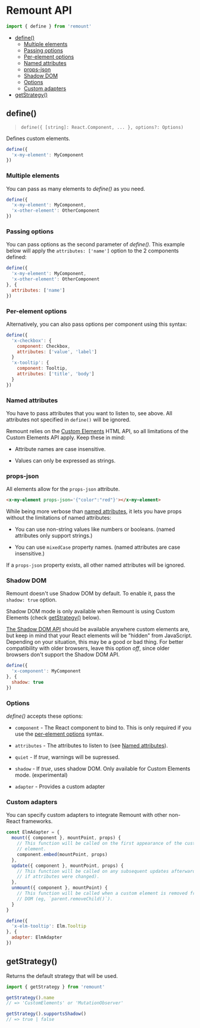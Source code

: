 # Remount API

```js
import { define } from 'remount'
```

<!-- TOC depthFrom:2 depthTo:6 withLinks:1 updateOnSave:0 orderedList:0 -->

- [define()](#define)
  - [Multiple elements](#multiple-elements)
  - [Passing options](#passing-options)
  - [Per-element options](#per-element-options)
  - [Named attributes](#named-attributes)
  - [props-json](#props-json)
  - [Shadow DOM](#shadow-dom)
  - [Options](#options)
  - [Custom adapters](#custom-adapters)
- [getStrategy()](#getstrategy)

<!-- /TOC -->

## define()

> `define({ [string]: React.Component, ... }, options?: Options)`

Defines custom elements.

```js
define({
  'x-my-element': MyComponent
})
```

### Multiple elements

You can pass as many elements to _define()_ as you need.

```js
define({
  'x-my-element': MyComponent,
  'x-other-element': OtherComponent
})
```

### Passing options

You can pass options as the second parameter of _define()_. This example below will apply the `attributes: ['name']` option to the 2 components defined:

```js
define({
  'x-my-element': MyComponent,
  'x-other-element': OtherComponent
}, {
  attributes: ['name']
})
```

### Per-element options

Alternatively, you can also pass options per component using this syntax:

```js
define({
  'x-checkbox': {
    component: Checkbox,
    attributes: ['value', 'label']
  }
  'x-tooltip': {
    component: Tooltip,
    attributes: ['title', 'body']
  }
})
```

### Named attributes

You have to pass attributes that you want to listen to, see above. All attributes not specified in `define()` will be ignored.

Remount relies on the [Custom Elements](https://developer.mozilla.org/en-US/docs/Web/Web_Components/Using_custom_elements) HTML API, so all limitations of the Custom Elements API apply. Keep these in mind:

- Attribute names are case insensitive.

- Values can only be expressed as strings.

### props-json

All elements allow for the `props-json` attribute.

```html
<x-my-element props-json='{"color":"red"}'></x-my-element>
```

While being more verbose than [named attributes](#named-attributes), it lets you have props without the limitations of named attributes:

- You can use non-string values like numbers or booleans. (named attributes only support strings.)

- You can use `mixedCase` property names. (named attributes are case insensitive.)

If a `props-json` property exists, all other named attributes will be ignored.

### Shadow DOM

Remount doesn't use Shadow DOM by default. To enable it, pass the `shadow: true` option.

Shadow DOM mode is only available when Remount is using Custom Elements (check [getStrategy()] below).

[The Shadow DOM API](https://developer.mozilla.org/en-US/docs/Web/Web_Components/Using_shadow_DOM) should be available anywhere custom elements are, but keep in mind that your React elements will be "hidden" from JavaScript. Depending on your situation, this may be a good or bad thing. For better compatibility with older browsers, leave this option _off_, since older browsers don't support the Shadow DOM API.

```js
define({
  'x-component': MyComponent
}, {
  shadow: true
})
```

[getstrategy()]: #getstrategy

### Options

_define()_ accepts these options:

- `component` - The React component to bind to. This is only required if you use the [per-element options](#per-element-options) syntax.

- `attributes` - The attributes to listen to (see [Named attributes](#named-attributes)).

- `quiet` - If _true_, warnings will be supressed.

- `shadow` - If _true_, uses shadow DOM. Only available for Custom Elements mode. (experimental)

- `adapter` - Provides a custom adapter

### Custom adapters

You can specify custom adapters to integrate Remount with other non-React frameworks.

```js
const ElmAdapter = {
  mount({ component }, mountPoint, props) {
    // This function will be called on the first appearance of the custom
    // element.
    component.embed(mountPoint, props)
  },
  update({ component }, mountPoint, props) {
    // This function will be called on any subsequent updates afterwards (ie,
    // if attributes were changed).
  },
  unmount({ component }, mountPoint) {
    // This function will be called when a custom element is removed from the
    // DOM (eg, `parent.removeChild()`).
  }
}
```

```js
define({
  'x-elm-tooltip': Elm.Tooltip
}, {
  adapter: ElmAdapter
})
```

## getStrategy()

Returns the default strategy that will be used.

```js
import { getStrategy } from 'remount'
```

```js
getStrategy().name
// => 'CustomElements' or 'MutationObserver'

getStrategy().supportsShadow()
// => true | false
```
